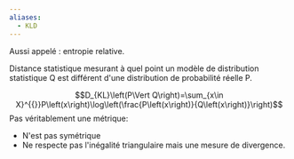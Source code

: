 ```yaml
---
aliases:
  - KLD
---
```

Aussi appelé : entropie relative.

Distance statistique mesurant à quel point un modèle de distribution statistique Q est différent d'une distribution de probabilité réelle P.

$$D_{KL}\left(P\Vert Q\right)=\sum_{x\in X}^{{}}P\left(x\right)\log\left(\frac{P\left(x\right)}{Q\left(x\right)}\right)$$
Pas véritablement une métrique:
- N'est pas symétrique 
- Ne respecte pas l'inégalité triangulaire
mais une mesure de divergence. 